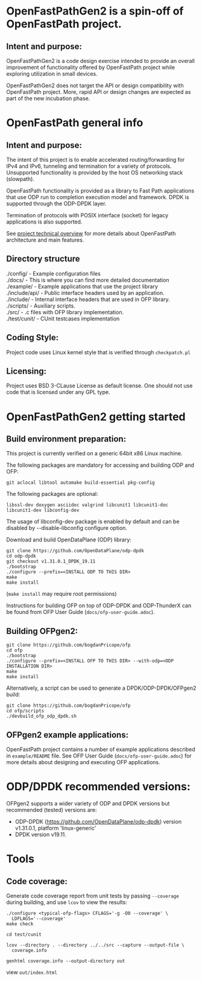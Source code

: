 OpenFastPathGen2 is a spin-off of OpenFastPath project.
===============================================================================

Intent and purpose:
-------------------------------------------------------------------------------

OpenFastPathGen2 is a code design exercise intended to provide an overall
improvement of functionality offered by OpenFastPath project while exploring
utilization in small devices.

OpenFastPathGen2 does not target the API or design compatibility with
OpenFastPath project. More, rapid API or design changes are expected as part of
the new incubation phase.


OpenFastPath general info
===============================================================================


Intent and purpose:
-------------------------------------------------------------------------------
The intent of this project is to enable accelerated routing/forwarding for
IPv4 and IPv6, tunneling and termination for a variety of protocols.
Unsupported functionality is provided by the host OS networking stack
(slowpath).

OpenFastPath functionality is provided as a library to Fast Path applications
that use ODP run to completion execution model and framework. DPDK is supported
through the ODP-DPDK layer.

Termination of protocols with POSIX interface (socket) for legacy applications
is also supported.

See [project technical overview](http://www.openfastpath.org/index.php/service/technicaloverview/)
for more details about OpenFastPath architecture and main features.


Directory structure
-------------------------------------------------------------------------------
./config/      - Example configuration files<br>
./docs/        - This is where you can find more detailed documentation<br>
./example/     - Example applications that use the project library<br>
./include/api/ - Public interface headers used by an application.<br>
./include/     - Internal interface headers that are used in OFP library.<br>
./scripts/     - Auxiliary scripts.<br>
./src/         - .c files with OFP library implementation.<br>
./test/cunit/  - CUnit testcases implementation


Coding Style:
-------------------------------------------------------------------------------
Project code uses Linux kernel style that is verified through `checkpatch.pl`


Licensing:
-------------------------------------------------------------------------------
Project uses BSD 3-CLause License as default license. One should not use code
that is licensed under any GPL type.


OpenFastPathGen2 getting started
===============================================================================


Build environment preparation:
-------------------------------------------------------------------------------
This project is currently verified on a generic 64bit x86 Linux machine.

The following packages are mandatory for accessing and building ODP and OFP:

    git aclocal libtool automake build-essential pkg-config

The following packages are optional:

    libssl-dev doxygen asciidoc valgrind libcunit1 libcunit1-doc libcunit1-dev libconfig-dev

The usage of libconfig-dev package is enabled by default and can be disabled by --disable-libconfig
configure option.

Download and build OpenDataPlane (ODP) library:

    git clone https://github.com/OpenDataPlane/odp-dpdk
    cd odp-dpdk
    git checkout v1.31.0.1_DPDK_19.11
    ./bootstrap
    ./configure --prefix=<INSTALL ODP TO THIS DIR>
    make
    make install

(`make install` may require root permissions)

Instructions for building OFP on top of ODP-DPDK and ODP-ThunderX can be found
from OFP User Guide (`docs/ofp-user-guide.adoc`).


Building OFPgen2:
-------------------------------------------------------------------------------
    git clone https://github.com/bogdanPricope/ofp
    cd ofp
    ./bootstrap
    ./configure --prefix=<INSTALL OFP TO THIS DIR> --with-odp=<ODP INSTALLATION DIR>
    make
    make install 

Alternatively, a script can be used to generate a DPDK/ODP-DPDK/OFPgen2 build:

    git clone https://github.com/bogdanPricope/ofp
    cd ofp/scripts
    ./devbuild_ofp_odp_dpdk.sh


OFPgen2 example applications:
-------------------------------------------------------------------------------
OpenFastPath project contains a number of example applications described in
`example/README` file. See OFP User Guide (`docs/ofp-user-guide.adoc`) for
more details about designing and executing OFP applications. 


ODP/DPDK recommended versions:
===============================================================================

OFPgen2 supports a wider variety of ODP and DPDK versions but recommended
(tested) versions are:
 - ODP-DPDK (https://github.com/OpenDataPlane/odp-dpdk) version v1.31.0.1,
 platform 'linux-generic'
 - DPDK version v19.11.


Tools
===============================================================================


Code coverage:
-------------------------------------------------------------------------------
Generate code coverage report from unit tests by passing `--coverage` during
building, and use `lcov` to view the results:

    ./configure <typical-ofp-flags> CFLAGS='-g -O0 --coverage' \
      LDFLAGS='--coverage'
    make check

    cd test/cunit

    lcov --directory . --directory ../../src --capture --output-file \
      coverage.info

    genhtml coverage.info --output-directory out

view `out/index.html`

